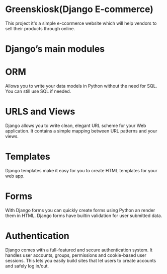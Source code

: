 # Greenskiosk(Django E-commerce)
This project it's a simple e-ccormerce website which will help vendors to sell their products through online.


# Django’s main modules
 # ORM
Allows you to write your data models in Python without the need for SQL. You can still use SQL if needed.

 # URLS and Views
Django allows you to write clean, elegant URL scheme for your Web application.
It contains a simple mapping between URL patterns and your views.

 # Templates
Django templates make it easy for you to create HTML templates for your web app.

 # Forms
With Django forms you can quickly create forms using Python an render them in HTML. Django forms have builtin validation for user submitted data.

 # Authentication
Django comes with a full-featured and secure authentication system. It handles user accounts, groups, permissions and cookie-based user sessions. This lets you easily build sites that let users to create accounts and safely log in/out.




